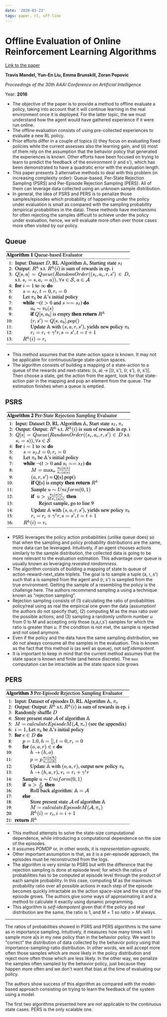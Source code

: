 ```yaml
---
date: '2020-03-23'
tags: paper, rl, off-line
---
```

# Offline Evaluation of Online Reinforcement Learning Algorithms

[Link to the paper](http://grail.cs.washington.edu/projects/nonstationaryeval/nonstationaryevalExtended.pdf)

**Travis Mandel, Yun-En Liu, Emma Brunskill, Zoran Popovic**

*Proceedings of the 30th AAAI Conference on Artificial Intelligence*

Year: **2016**

- The objective of the paper is to provide a method to offline evaluate a policy, taking
  into account that it will continue learning in the real environment once it is
  deployed. For the latter topic, the we must understand how the agent would have
  gathered experience if it were run online.
- The offline evaluation consists of using pre-collected experiences to evaluate a new
  RL policy.
- Prior efforts differ in a couple of topics (i) they focus on evaluating fixed policies
  while the current assesses also the learning gain, and (ii) most of them rely on the
  assumption that the behavior policy that generated the experiences is known. Other
  efforts have been focused on trying to learn to predict the feedback of the
  environment (r and s'), which has been demonstrated to have a quadratic error with the
  evaluation length.
- This paper presents 3 alternative methods to deal with this problem (in increasing
  complexity order): Queue-based, Per-State Rejection Sampling (PSRS) and Per-Episode
  Rejection Sampling (PERS). All of them can leverage data collected using an unknown
  sample distribution.
- In general, the idea of PSRS and PERS is to penalize those samples/episodes which  probability of happening under the policy under evaluation is small as compared with the sampling probability (empirical probabilities in the data). These methods have mechanisms for often rejecting the samples difficult to achieve under the policy under evaluation, hence, we will evaluate more often over those cases more often visited by our policy.

## Queue
![](assets/mandel2016/queue.png)
- This method assumes that the state-action space is known. It may not be applicable
  for continuous/large state-action spaces.
- The algorithm consists of building a mapping of a state-action to a queue of the
  rewards and next-states: (s, a) -> [(r, s'), (r, s'), (r, s')]. Then choose a state,
  get the action from the agent, look for that state-action pair in the mapping and
  pop an element from the queue. The estimation finishes when a queue is emptied.

## PSRS
![](assets/mandel2016/psrs.png)
- PSRS leverages the policy action probabilities (unlike queue does) so that when the sampling and policy probability distributions are the same, more data can be leveraged. Intuitively, if an agent chooses actions similarly to the sample distribution, the collected data is going to be more relevant to the evaluation estimation. This advantage over queue is usually known as leveraging *revealed randomness*.
- The algorithm consists of building a mapping of state to queue of action-reward-next_state triplets. The goal is to sample a tuple (a, r, s') such that a is sampled from the agent and (r, s') is sampled from the true environment. Getting the sample of a resembling the policy is the challenge here. The authors recommend sampling a using a technique known as "rejection sampling".
- Rejection sampling consists of (1) calculating the ratio of probabilities policy/real using as real the empirical one given the data (assumption! the authors do not specify that), (2) computing M as the max ratio over the possible actions, and (3) sampling a randomly uniform number $u$ from 0 to M and accepting only those (s,a,r,s') samples for which the ratio is greater than $u$. If the condition is not met, the sample is rejected and not used anymore.
- Even if the policy and the data have the same sampling distribution, we do not always consume all the samples in the evaluation. This is known as the fact that this method is (as well as queue), not *self.idempotent*.
- It is important to keep in mind that the current method assumes that the state space is known and finite (and hence discrete). The `max` computation can be intractable as the state space size grows

## PERS
![](assets/mandel2016/pers.png)
- This method attempts to solve the state-size computational dependence, while introducing a computational dependence on the size of the episodes.
- It assumes POMDP or, in other words, it is *representation-agnostic*.
- Other important assumption is that, as it is a per-episode approach, the episodes must be reconstructed from the logs.
- The algorithm is very similar to PSRS but with the difference that the rejection sampling is done at episode level; for which the ratios of probabilities has to be computed at episode level through the product of each sample probability. In this case, computing M as the maximum probability ratio over all possible actions in each step of the episode becomes quickly intractable as the action space-size and the size of the episode grows. The authors give some ways of approximating it and a method to calculate it exactly using dynamic programming.
- This algorithm is *self-idempotent* given that if the policy and real distribution are the same, the ratio is 1, and $M=1$ so $ratio > M$ always.

________
The ratios of probabilities showed in PSRS and PERS algorithms is the same as in importance sampling. Intuitively, it measures how many times will I sample more a|s in my new policy than in the behavior policy. We want to "correct" the distribution of data collected by the behavior policy using that importance-sampling-ratio distribution. In other words, we will accept more often those samples which are more likely in the policy distribution and reject more often those which are less likely. In the other way, we penalize the samples often sampled by the behavior policy, just because they happen more often and we don't want that bias at the time of evaluating our policy.

The authors show success of this algorithm as compared with the model-based approach consisting on trying to learn the feedback of the system using a model.

The first two algorithms presented here are not applicable to the continuous state cases. PERS is the only scalable one.